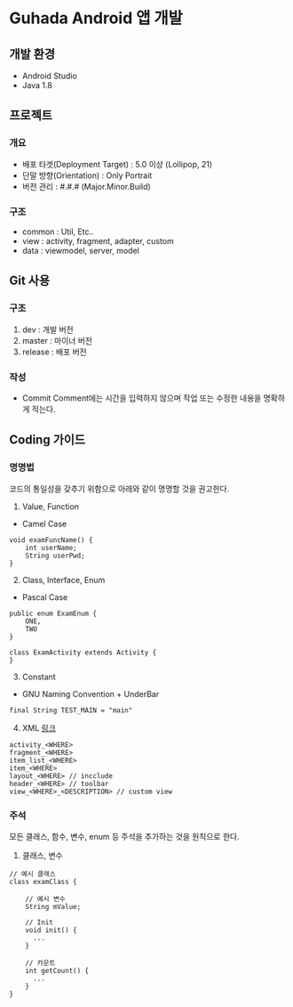 # Guhada Android 앱 개발

## 개발 환경
- Android Studio
- Java 1.8

## 프로젝트
### 개요
- 배포 타겟(Deployment Target) : 5.0 이상 (Lollipop, 21)
- 단말 방향(Orientation) : Only Portrait
- 버전 관리 :  #.#.# (Major.Minor.Build)

### 구조
- common : Util, Etc..
- view : activity, fragment, adapter, custom
- data : viewmodel, server, model

## Git 사용
### 구조
1. dev : 개발 버전
2. master : 마이너 버전
3. release : 배포 버전

### 작성
- Commit Comment에는 시간을 입력하지 않으며 작업 또는 수정한 내용을 명확하게 적는다.

## Coding 가이드
### 명명법
코드의 통일성을 갖추기 위함으로 아래와 같이 명명할 것을 권고한다.
1. Value, Function
- Camel Case
```
void examFuncName() {
    int userName;
    String userPwd;
}
```

2. Class, Interface, Enum
- Pascal Case
```
public enum ExamEnum {
    ONE,
    TWO
}
```
```
class ExamActivity extends Activity {
}
```

3. Constant
- GNU Naming Convention + UnderBar
```
final String TEST_MAIN = "main"
```

4. XML [링크](https://jeroenmols.com/blog/2016/03/07/resourcenaming/)
```
activity_<WHERE>
fragment_<WHERE>
item_list_<WHERE>
item_<WHERE>
layout_<WHERE> // incclude
header_<WHERE> // toolbar
view_<WHERE>_<DESCRIPTION> // custom view
```

### 주석
모든 클래스, 함수, 변수, enum 등 주석을 추가하는 것을 원칙으로 한다.
1. 클래스, 변수
```
// 예시 클래스
class examClass {

    // 예시 변수
    String mValue;

    // Init
    void init() {
      ...
    }

    // 카운트
    int getCount() {
      ...
    }
}
```
